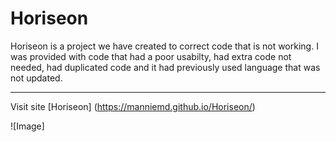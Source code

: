 # Horiseon

Horiseon is a project we have created to correct code that is not working. I was provided with code that had a poor usabilty, had extra code not needed, had duplicated code and it had previously used language that was not updated. 
 _____________________________________________________________________
Visit site [Horiseon] (https://manniemd.github.io/Horiseon/)

![Image]